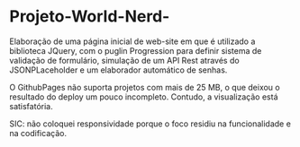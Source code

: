 # Projeto-World-Nerd-
Elaboração de uma página inicial de web-site em que é utilizado a biblioteca JQuery, com o puglin Progression para definir sistema de validação de formulário, simulação de um API Rest através do JSONPLaceholder e um elaborador automático de senhas.

O GithubPages não suporta projetos com mais de 25 MB, o que deixou o resultado do deploy um pouco incompleto. Contudo, a visualização está satisfatória.

SIC: não coloquei responsividade porque o foco residiu na funcionalidade e na codificação. 

